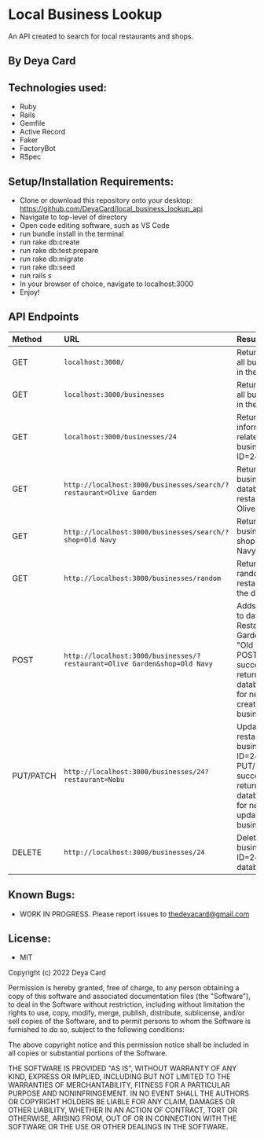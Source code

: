# Local Business Lookup

An API created to search for local restaurants and shops.

## By Deya Card

## Technologies used:
* Ruby
* Rails
* Gemfile
* Active Record
* Faker
* FactoryBot
* RSpec



## Setup/Installation Requirements:
* Clone or download this repository onto your desktop: https://github.com/DeyaCard/local_business_lookup_api
* Navigate to top-level of directory
* Open code editing software, such as VS Code
* run bundle install in the terminal
* run rake db:create
* run rake db:test:prepare
* run rake db:migrate
* run rake db:seed
* run rails s
* In your browser of choice, navigate to localhost:3000
* Enjoy!

## API Endpoints

| Method       | URL | Result |
| :--- |:---| :---|
|GET| `localhost:3000/`| Returns a list of all businesses in the database|
|GET | `localhost:3000/businesses`| Returns a list of all businesses in the database|
|GET | `localhost:3000/businesses/24`| Returns all information related to business with ID=24|
|GET | `http://localhost:3000/businesses/search/?restaurant=Olive Garden`| Returns all businesses in database where restaurant is Olive Garden|
|GET | `http://localhost:3000/businesses/search/?shop=Old Navy` | Returns business with shop "Old Navy"|
|GET|`http://localhost:3000/businesses/random`|Returns a random restaurant from the database|
|POST|`http://localhost:3000/businesses/?restaurant=Olive Garden&shop=Old Navy`|Adds business to database. Restaurant:Olive Garden, Shop: "Old Navy". If POST is successful, returns database object for newly created business.|
|PUT/PATCH|`http://localhost:3000/businesses/24?restaurant=Nobu`|Updates the restaurant for a business with ID=24. If PUT/PATCH is successful, returns database object for newly updated business.|
|DELETE|`http://localhost:3000/businesses/24`|Deletes the business with ID=24 from database|


## Known Bugs:
* WORK IN PROGRESS. Please report issues to thedeyacard@gmail.com


## License: 
* MIT

Copyright (c) 2022 Deya Card

Permission is hereby granted, free of charge, to any person obtaining a copy of this software and associated documentation files (the "Software"), to deal in the Software without restriction, including without limitation the rights to use, copy, modify, merge, publish, distribute, sublicense, and/or sell copies of the Software, and to permit persons to whom the Software is furnished to do so, subject to the following conditions:

The above copyright notice and this permission notice shall be included in all copies or substantial portions of the Software.

THE SOFTWARE IS PROVIDED "AS IS", WITHOUT WARRANTY OF ANY KIND, EXPRESS OR IMPLIED, INCLUDING BUT NOT LIMITED TO THE WARRANTIES OF MERCHANTABILITY, FITNESS FOR A PARTICULAR PURPOSE AND NONINFRINGEMENT. IN NO EVENT SHALL THE AUTHORS OR COPYRIGHT HOLDERS BE LIABLE FOR ANY CLAIM, DAMAGES OR OTHER LIABILITY, WHETHER IN AN ACTION OF CONTRACT, TORT OR OTHERWISE, ARISING FROM, OUT OF OR IN CONNECTION WITH THE SOFTWARE OR THE USE OR OTHER DEALINGS IN THE SOFTWARE.


